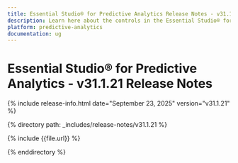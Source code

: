 ```yaml
---
title: Essential Studio® for Predictive Analytics Release Notes - v31.1.21
description: Learn here about the controls in the Essential Studio® for Predictive Analytics Weekly Nuget Release - Release Notes - v31.1.21
platform: predictive-analytics
documentation: ug
---
```


# Essential Studio® for Predictive Analytics - v31.1.21 Release Notes

{% include release-info.html date="September 23, 2025"  version="v31.1.21" %}

{% directory path: _includes/release-notes/v31.1.21 %}

{% include {{file.url}} %}

{% enddirectory %}